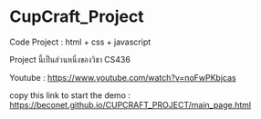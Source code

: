 # CupCraft_Project

Code Project : html + css + javascript

Project นี้เป็นส่วนหนี่งของวิชา CS436   

Youtube : https://www.youtube.com/watch?v=noFwPKbjcas

copy this link to start the demo : https://beconet.github.io/CUPCRAFT_PROJECT/main_page.html
